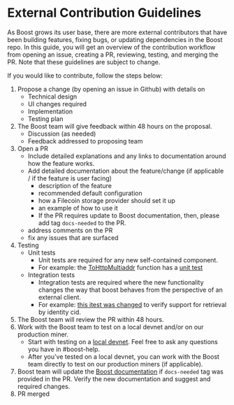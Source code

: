 # External Contribution Guidelines
As Boost grows its user base, there are more external contributors that have been building features, fixing bugs, or updating dependencies in the Boost repo. In this guide, you will get an overview of the contribution workflow from opening an issue, creating a PR, reviewing, testing, and merging the PR. Note that these guidelines are subject to change.

If you would like to contribute, follow the steps below: 

1. Propose a change (by opening an issue in Github) with details on
    - Technical design
    - UI changes required
    - Implementation
    - Testing plan
2. The Boost team will give feedback within 48 hours on the proposal. 
    - Discussion (as needed)
    - Feedback addressed to proposing team
3. Open a PR
   - Include detailed explanations and any links to documentation around how the feature works.
   - Add detailed documentation about the feature/change (if applicable / if the feature is user facing) 
        - description of the feature
        - recommended default configuration
        - how a Filecoin storage provider should set it up
        - an example of how to use it
        - If the PR requires update to Boost documentation, then, please add tag `docs-needed` to the PR.
   - address comments on the PR
   - fix any issues that are surfaced
4. Testing
    - Unit tests
        - Unit tests are required for any new self-contained component.
        - For example: the [ToHttpMultiaddr](https://github.com/filecoin-project/boost/blob/caea26a160a5893c600520632c9f443081dac32e/util/addr.go#L10C6-L10C21) function has a [unit test](https://github.com/filecoin-project/boost/blob/caea26a160a5893c600520632c9f443081dac32e/util/addr_test.go#L1)
    - Integration tests
        - Integration tests are required where the new functionality changes the way that boost behaves from the perspective of an external client.
        - For example: [this itest was changed](https://github.com/filecoin-project/boost/blob/caea26a160a5893c600520632c9f443081dac32e/itests/dummydeal_test.go#L43-L47) to verify support for retrieval by identity cid.
5. The Boost team will review the PR within 48 hours.
6. Work with the Boost team to test on a local devnet and/or on our production miner. 
    - Start with testing on a [local devnet](https://github.com/filecoin-project/boost#running-boost-devnet-in-docker-for-development). Feel free to ask any questions you have in #boost-help.
    - After you’ve tested on a local devnet, you can work with the Boost team directly to test on our production miners (if applicable).
7. Boost team will update the [Boost documentation](https://boost.filecoin.io) if `docs-needed` tag was provided in the PR. Verify the new documentation and suggest and required changes.
8. PR merged
